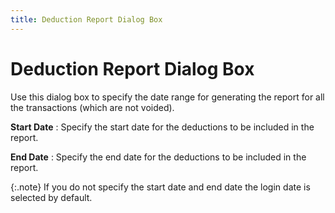 ```yaml
---
title: Deduction Report Dialog Box
---
```


# Deduction Report Dialog Box


Use this dialog box to specify the date range for generating the report  for all the transactions (which are not voided).


**Start Date**
: Specify the start date for the deductions to be  included in the report.


**End Date**
: Specify the end date for the deductions to be included  in the report.


{:.note}
If you do not specify the start date and end  date the login  date is selected by default.
